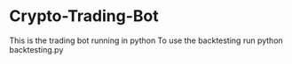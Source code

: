 # Crypto-Trading-Bot
This is the trading bot running in python
To use the backtesting run python backtesting.py



